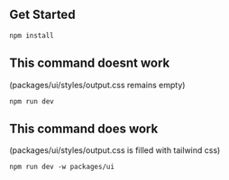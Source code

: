 ## Get Started
```
npm install
```

## This command doesnt work 
(packages/ui/styles/output.css remains empty)
```
npm run dev
```

## This command does work 
(packages/ui/styles/output.css is filled with tailwind css)
```
npm run dev -w packages/ui
```